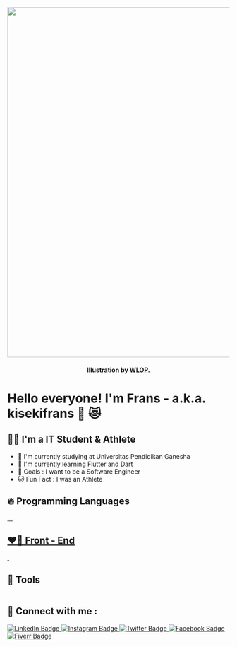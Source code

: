 <div id="header" align="center">
  <img src="https://media.giphy.com/media/o9GAQwqLpGtoETkcuq/giphy.gif" width="792"/>
</div>
<h4 align="center"> Illustration by <a href="https://www.artstation.com/artwork/v20zzE"> WLOP.</a></h4>




# Hello everyone! I'm Frans - a.k.a. kisekifrans 👋 :heart_eyes_cat:


## :man_technologist: I'm a IT Student & Athlete

- :rabbit: I'm currently studying at Universitas Pendidikan Ganesha 
- :pig_nose: I'm currently learning Flutter and Dart 
- :octopus: Goals : I want to be a Software Engineer
- :cat: Fun Fact : I was an Athlete 

## :fire: Programming Languages 
<div id="badgess">
<a href="">
    <img src="https://img.shields.io/badge/Dart-0175C2?style=for-the-badge&logo=dart&logoColor=white" alt=""/> 
  </a>
 <a href="">
    <img src="https://img.shields.io/badge/Java-ED8B00?style=for-the-badge&logo=java&logoColor=white" alt=""/>
  </a>
  <a href="">
    <img src="https://img.shields.io/badge/JavaScript-323330?style=for-the-badge&logo=javascript&logoColor=F7DF1E" alt=""/>
  </a>
  <a href="">
    <img src="https://img.shields.io/badge/PHP-777BB4?style=for-the-badge&logo=php&logoColor=white" alt=""/>
 </div>
 
 ## :heart_on_fire: Front - End 
 
<div id="badgesss">
  <a href="">
    <img src="https://img.shields.io/badge/Flutter-02569B?style=for-the-badge&logo=flutter&logoColor=white" alt=""/>
  </a>
  <a href="">
    <img src="https://img.shields.io/badge/Vue.js-35495E?style=for-the-badge&logo=vuedotjs&logoColor=4FC08D" alt=""/>
  </a>
 </div>
 
 ## :koala: Tools 
 <a href="">
<img src="https://img.shields.io/badge/Visual_Studio_Code-0078D4?style=for-the-badge&logo=visual%20studio%20code&logoColor=white" alt=""/>
  </a>

## :ocean: Connect with me : 

<div id="badges">
  <a href="https://www.linkedin.com/in/agisnafransisco/">
    <img src="https://img.shields.io/badge/LinkedIn-blue?style=for-the-badge&logo=linkedin&logoColor=white" alt="LinkedIn Badge"/>
  </a>
  <a href="https://www.instagram.com/agisnafransisco">
    <img src="https://img.shields.io/badge/Instagram-E4405F?style=for-the-badge&logo=instagram&logoColor=white" alt="Instagram Badge"/>
  </a>
  <a href="https://www.twitter.com/agisnafransisco">
    <img src="https://img.shields.io/badge/Twitter-blue?style=for-the-badge&logo=twitter&logoColor=white" alt="Twitter Badge"/>
  </a>
  <a href="https://www.facebook.com/kisekifrans/">
    <img src="https://img.shields.io/badge/Facebook-1877F2?style=for-the-badge&logo=facebook&logoColor=white" alt="Facebook Badge"/>
  </a>
  <a href="https://www.fiverr.com/putuagisna">
    <img src="https://img.shields.io/badge/fiverr-1DBF73?style=for-the-badge&logo=fiverr&logoColor=white" alt="Fiverr Badge"/>
  </a>
</div>
 

